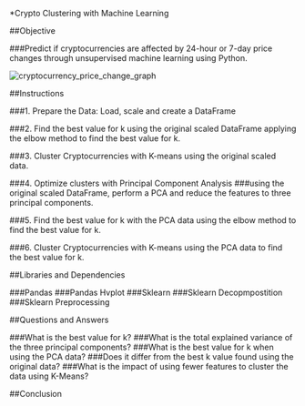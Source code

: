 *Crypto Clustering with Machine Learning

##Objective

###Predict if cryptocurrencies are affected by 24-hour or 7-day price changes through unsupervised machine learning using Python.

![cryptocurrency_price_change_graph](https://github.com/kgregart/CryptoClustering/assets/153472472/fb900b58-26e9-4525-bc46-c3787ba6d145)


##Instructions

###1. Prepare the Data:  Load, scale and create a DataFrame

###2. Find the best value for k using the original scaled DataFrame applying the elbow method to find the best value for k.

###3. Cluster Cryptocurrencies with K-means using the original scaled data.

###4. Optimize clusters with Principal Component Analysis
###using the original scaled DataFrame, perform a PCA and reduce the features to three principal components.

###5. Find the best value for k with the PCA data using the elbow method to find the best value for k.

###6. Cluster Cryptocurrencies with K-means using the PCA data to find the best value for k.


##Libraries and Dependencies 

###Pandas
###Pandas Hvplot
###Sklearn 
###Sklearn Decopmpostition
###Sklearn Preprocessing

##Questions and Answers

###What is the best value for k?
###What is the total explained variance of the three principal components?
###What is the best value for k when using the PCA data?
###Does it differ from the best k value found using the original data?
###What is the impact of using fewer features to cluster the data using K-Means?

##Conclusion
